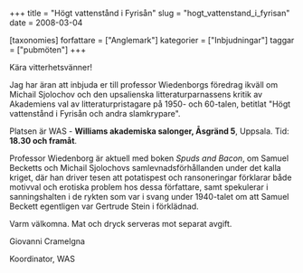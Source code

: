 +++
title = "Högt vattenstånd i Fyrisån"
slug = "hogt_vattenstand_i_fyrisan"
date = 2008-03-04

[taxonomies]
forfattare = ["Anglemark"]
kategorier = ["Inbjudningar"]
taggar = ["pubmöten"]
+++

Kära vitterhetsvänner!

Jag har äran att inbjuda er till professor Wiedenborgs föredrag ikväll om
Michail Sjolochov och den upsalienska litteraturparnassens kritik av
Akademiens val av litteraturpristagare på 1950- och 60-talen, betitlat "Högt
vattenstånd i Fyrisån och andra slamkrypare".

Platsen är WAS - **Williams akademiska salonger, Åsgränd 5**, Uppsala. Tid:
**18.30 och framåt**.

Professor Wiedenborg är aktuell med boken _Spuds and Bacon_, om Samuel
Becketts och Michail Sjolochovs samlevnadsförhållanden under det kalla
kriget, där han driver tesen att potatispest och ransoneringar förklarar både
motivval och erotiska problem hos dessa författare, samt spekulerar i
sanningshalten i de rykten som var i svang under 1940-talet om att Samuel
Beckett egentligen var Gertrude Stein i förklädnad.

Varm välkomna. Mat och dryck serveras mot separat avgift.

Giovanni Cramelgna

Koordinator, WAS
